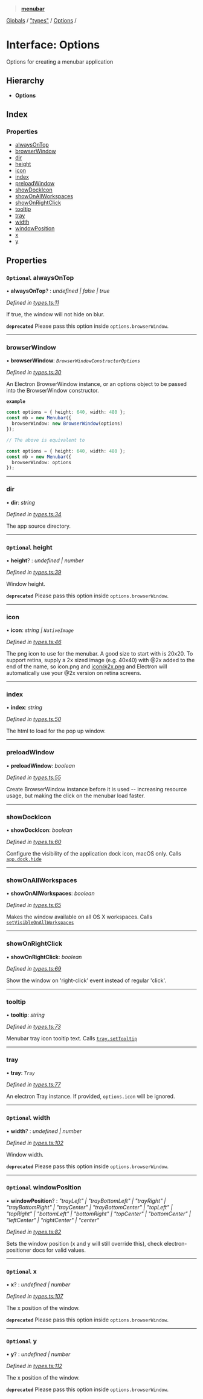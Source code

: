 > **[menubar](../README.md)**

[Globals](../globals.md) / ["types"](../modules/_types_.md) / [Options](_types_.options.md) /

# Interface: Options

Options for creating a menubar application

## Hierarchy

* **Options**

## Index

### Properties

* [alwaysOnTop](_types_.options.md#optional-alwaysontop)
* [browserWindow](_types_.options.md#browserwindow)
* [dir](_types_.options.md#dir)
* [height](_types_.options.md#optional-height)
* [icon](_types_.options.md#icon)
* [index](_types_.options.md#index)
* [preloadWindow](_types_.options.md#preloadwindow)
* [showDockIcon](_types_.options.md#showdockicon)
* [showOnAllWorkspaces](_types_.options.md#showonallworkspaces)
* [showOnRightClick](_types_.options.md#showonrightclick)
* [tooltip](_types_.options.md#tooltip)
* [tray](_types_.options.md#tray)
* [width](_types_.options.md#optional-width)
* [windowPosition](_types_.options.md#optional-windowposition)
* [x](_types_.options.md#optional-x)
* [y](_types_.options.md#optional-y)

## Properties

### `Optional` alwaysOnTop

• **alwaysOnTop**? : *undefined | false | true*

*Defined in [types.ts:11](https://github.com/maxogden/menubar/blob/e2b8e16/src/types.ts#L11)*

If true, the window will not hide on blur.

**`deprecated`** Please pass this option inside `options.browserWindow`.

___

###  browserWindow

• **browserWindow**: *`BrowserWindowConstructorOptions`*

*Defined in [types.ts:30](https://github.com/maxogden/menubar/blob/e2b8e16/src/types.ts#L30)*

An Electron BrowserWindow instance, or an options object to be passed into
the BrowserWindow constructor.

**`example`** 
```typescript
const options = { height: 640, width: 480 };
const mb = new Menubar({
  browserWindow: new BrowserWindow(options)
});

// The above is equivalent to

const options = { height: 640, width: 480 };
const mb = new Menubar({
  browserWindow: options
});
```

___

###  dir

• **dir**: *string*

*Defined in [types.ts:34](https://github.com/maxogden/menubar/blob/e2b8e16/src/types.ts#L34)*

The app source directory.

___

### `Optional` height

• **height**? : *undefined | number*

*Defined in [types.ts:39](https://github.com/maxogden/menubar/blob/e2b8e16/src/types.ts#L39)*

Window height.

**`deprecated`** Please pass this option inside `options.browserWindow`.

___

###  icon

• **icon**: *string | `NativeImage`*

*Defined in [types.ts:46](https://github.com/maxogden/menubar/blob/e2b8e16/src/types.ts#L46)*

The png icon to use for the menubar. A good size to start with is 20x20.
To support retina, supply a 2x sized image (e.g. 40x40) with @2x added to
the end of the name, so icon.png and icon@2x.png and Electron will
automatically use your @2x version on retina screens.

___

###  index

• **index**: *string*

*Defined in [types.ts:50](https://github.com/maxogden/menubar/blob/e2b8e16/src/types.ts#L50)*

The html to load for the pop up window.

___

###  preloadWindow

• **preloadWindow**: *boolean*

*Defined in [types.ts:55](https://github.com/maxogden/menubar/blob/e2b8e16/src/types.ts#L55)*

Create BrowserWindow instance before it is used -- increasing resource
usage, but making the click on the menubar load faster.

___

###  showDockIcon

• **showDockIcon**: *boolean*

*Defined in [types.ts:60](https://github.com/maxogden/menubar/blob/e2b8e16/src/types.ts#L60)*

Configure the visibility of the application dock icon, macOS only. Calls
[`app.dock.hide`](https://electronjs.org/docs/api/app#appdockhide-macos)

___

###  showOnAllWorkspaces

• **showOnAllWorkspaces**: *boolean*

*Defined in [types.ts:65](https://github.com/maxogden/menubar/blob/e2b8e16/src/types.ts#L65)*

Makes the window available on all OS X workspaces. Calls
[`setVisibleOnAllWorkspaces`](https://electronjs.org/docs/api/browser-window#winsetvisibleonallworkspacesvisible-options)

___

###  showOnRightClick

• **showOnRightClick**: *boolean*

*Defined in [types.ts:69](https://github.com/maxogden/menubar/blob/e2b8e16/src/types.ts#L69)*

Show the window on 'right-click' event instead of regular 'click'.

___

###  tooltip

• **tooltip**: *string*

*Defined in [types.ts:73](https://github.com/maxogden/menubar/blob/e2b8e16/src/types.ts#L73)*

Menubar tray icon tooltip text. Calls [`tray.setTooltip`](https://electronjs.org/docs/api/tray#traysettooltiptooltip)

___

###  tray

• **tray**: *`Tray`*

*Defined in [types.ts:77](https://github.com/maxogden/menubar/blob/e2b8e16/src/types.ts#L77)*

An electron Tray instance. If provided, `options.icon` will be ignored.

___

### `Optional` width

• **width**? : *undefined | number*

*Defined in [types.ts:102](https://github.com/maxogden/menubar/blob/e2b8e16/src/types.ts#L102)*

Window width.

**`deprecated`** Please pass this option inside `options.browserWindow`.

___

### `Optional` windowPosition

• **windowPosition**? : *"trayLeft" | "trayBottomLeft" | "trayRight" | "trayBottomRight" | "trayCenter" | "trayBottomCenter" | "topLeft" | "topRight" | "bottomLeft" | "bottomRight" | "topCenter" | "bottomCenter" | "leftCenter" | "rightCenter" | "center"*

*Defined in [types.ts:82](https://github.com/maxogden/menubar/blob/e2b8e16/src/types.ts#L82)*

Sets the window position (x and y will still override this), check
electron-positioner docs for valid values.

___

### `Optional` x

• **x**? : *undefined | number*

*Defined in [types.ts:107](https://github.com/maxogden/menubar/blob/e2b8e16/src/types.ts#L107)*

The x position of the window.

**`deprecated`** Please pass this option inside `options.browserWindow`.

___

### `Optional` y

• **y**? : *undefined | number*

*Defined in [types.ts:112](https://github.com/maxogden/menubar/blob/e2b8e16/src/types.ts#L112)*

The x position of the window.

**`deprecated`** Please pass this option inside `options.browserWindow`.